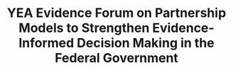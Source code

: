 ---
title: YEA Evidence Forum on Partnership Models to Strengthen Evidence-Informed Decision Making in the Federal Government
year: 2023
description: 
doc-link: assets/resources/YEA Partnership Models to Strengthen Evidence-Informed Decision Making.pdf
aria-label: YEA Evidence Forum on Partnership Models to Strengthen Evidence-Informed Decision Making in the Federal Government
content_tags: 
type: pdf
filters: report 2023 year-of-evidence evidence-use
post-date: March 6, 2023 # must add post date to show the "new" icon
---